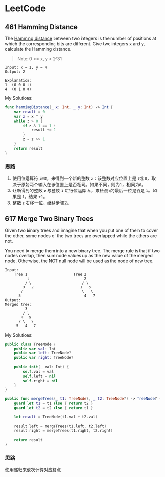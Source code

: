 # LeetCode 

## 461 Hamming Distance

The [Hamming distance](https://en.wikipedia.org/wiki/Hamming_distance) between two integers is the number of positions at which the corresponding bits are different. Give two integers `x` and `y`, calculate the Hamming distance.

> Note:
> 0 <= x, y < 2^31

```
Input: x = 1, y = 4
Output: 2

Explanation:
1  (0 0 0 1)
4  (0 1 0 0)
```

My Solutions:

```swift
func hammingDistance(_ x: Int, _ y: Int) -> Int {
    var result = 0
    var z = x ^ y
    while z > 0 {
        if z & 1 == 1 {
            result += 1
        }
        z = z >> 1
    }
    return result
}
```

### 思路

1. 使用位运算符 `异或`，来得到一个新的整数 `z`：该整数对应位置上是 `1`或 `0`，取决于原始两个输入在该位置上是否相同。如果不同，则为`1`，相同为`0`。
2. 让新得到的整数 `z` 与整数 `1` 进行位运算 `与`，来检测`z`的最后一位是否是 `1`。如果是 `1`，结果 `+1`。
3. 整数 `z` 右移一位，继续步骤2。

## 617 Merge Two Binary Trees

Given two binary trees and imagine that when you put one of them to cover the other, some nodes of the two trees are overlapped while the others are not. 

You need to merge them into a new binary tree. The merge rule is that if two nodes overlap, then sum node values up as the new value of the merged node. Otherwise, the NOT null node will be used as the node of new tree.

```
Input: 
	Tree 1                     Tree 2                  
          1                         2                             
         / \                       / \                            
        3   2                     1   3                        
       /                           \   \                      
      5                             4   7                  
Output: 
Merged tree:
	     3
	    / \
	   4   5
	  / \   \ 
	 5   4   7
```

My Solutions:

```swift
public class TreeNode {
    public var val: Int
    public var left: TreeNode?
    public var right: TreeNode?
    
    public init(_ val: Int) {
        self.val = val
        self.left = nil
        self.right = nil
    }
}

public func mergeTrees(_ t1: TreeNode?, _ t2: TreeNode?) -> TreeNode? {
    guard let t1 = t1 else { return t2 }
    guard let t2 = t2 else { return t1 }
    
    let result = TreeNode(t1.val + t2.val)
    
    result.left = mergeTrees(t1.left, t2.left)
    result.right = mergeTrees(t1.right, t2.right)
    
    return result    
}
```

### 思路

使用递归来依次计算对应结点
